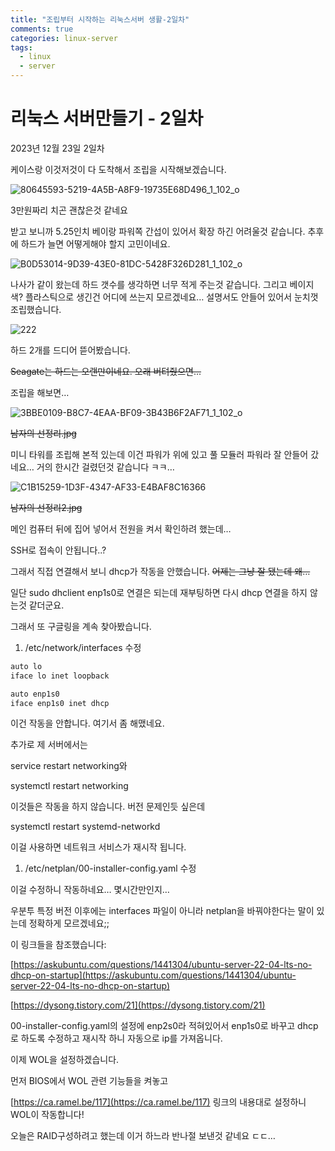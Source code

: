 ```yaml
---
title: "조립부터 시작하는 리눅스서버 생활-2일차"
comments: true
categories: linux-server
tags:
  - linux
  - server
---
```

# 리눅스 서버만들기 - 2일차

2023년 12월 23일 2일차

케이스랑 이것저것이 다 도착해서 조립을 시작해보겠습니다.

![80645593-5219-4A5B-A8F9-19735E68D496_1_102_o](https://github.com/JustYOLO/justyolo.github.io/assets/31424495/e453ee5f-52b4-4723-8c91-0ce706524dcf)

3만원짜리 치곤 괜찮은것 같네요

받고 보니까 5.25인치 베이랑 파워쪽 간섭이 있어서 확장 하긴 어려울것 같습니다. 추후에 하드가 늘면 어떻게해야 할지 고민이네요.

![B0D53014-9D39-43E0-81DC-5428F326D281_1_102_o](https://github.com/JustYOLO/justyolo.github.io/assets/31424495/9e4e6a70-cb70-4354-ab48-8af847b2f739)

나사가 같이 왔는데 하드 갯수를 생각하면 너무 적게 주는것 같습니다. 그리고 베이지색? 플라스틱으로 생긴건 어디에 쓰는지 모르겠네요… 설명서도 안들어 있어서 눈치껏 조립했습니다. 

![222](https://github.com/JustYOLO/justyolo.github.io/assets/31424495/48a9deab-fc83-4459-92f0-04544c1044c1)

하드 2개를 드디어 뜯어봤습니다. 

~~Seagate는 하드는 오랜만이네요. 오래 버텨줬으면...~~

조립을 해보면…


![3BBE0109-B8C7-4EAA-BF09-3B43B6F2AF71_1_102_o](https://github.com/JustYOLO/justyolo.github.io/assets/31424495/171efbf6-38c8-4708-91b0-5e030cc6e1e7)

~~남자의 선정리.jpg~~

미니 타워를 조립해 본적 있는데 이건 파워가 위에 있고 풀 모듈러 파워라 잘 안들어 갔네요… 거의 한시간 걸렸던것 같습니다 ㅋㅋ…

![C1B15259-1D3F-4347-AF33-E4BAF8C16366](https://github.com/JustYOLO/justyolo.github.io/assets/31424495/7453f00d-c130-4cea-b4ab-05c8d29c9778)

~~남자의 선정리2.jpg~~

메인 컴퓨터 뒤에 집어 넣어서 전원을 켜서 확인하려 했는데…

SSH로 접속이 안됩니다..?

그래서 직접 연결해서 보니 dhcp가 작동을 안했습니다. ~~어제는 그냥 잘 됐는데 왜…~~

일단 sudo dhclient enp1s0로 연결은 되는데 재부팅하면 다시 dhcp 연결을 하지 않는것 같더군요.

그래서 또 구글링을 계속 찾아봤습니다.

1. /etc/network/interfaces 수정

```jsx
auto lo
iface lo inet loopback

auto enp1s0
iface enp1s0 inet dhcp
```

이건 작동을 안합니다. 여기서 좀 해맸네요.

추가로 제 서버에서는 

service restart networking와

systemctl restart networking

이것들은 작동을 하지 않습니다. 버전 문제인듯 싶은데

systemctl restart systemd-networkd

이걸 사용하면 네트워크 서비스가 재시작 됩니다.

1. /etc/netplan/00-installer-config.yaml 수정

이걸 수정하니 작동하네요… 몇시간만인지…

우분투 특정 버전 이후에는 interfaces 파일이 아니라 netplan을 바꿔야한다는 말이 있는데 정확하게 모르겠네요;;

이 링크들을 참조했습니다:

[https://askubuntu.com/questions/1441304/ubuntu-server-22-04-lts-no-dhcp-on-startup](https://askubuntu.com/questions/1441304/ubuntu-server-22-04-lts-no-dhcp-on-startup)

[https://dysong.tistory.com/21](https://dysong.tistory.com/21)

00-installer-config.yaml의 설정에 enp2s0라 적혀있어서 enp1s0로 바꾸고 dhcp로 하도록 수정하고 재시작 하니 자동으로 ip를 가져옵니다.

이제 WOL을 설정하겠습니다.

먼저 BIOS에서 WOL 관련 기능들을 켜놓고

[https://ca.ramel.be/117](https://ca.ramel.be/117)
링크의 내용대로 설정하니 WOL이 작동합니다!

오늘은 RAID구성하려고 했는데 이거 하느라 반나절 보낸것 같네요 ㄷㄷ…